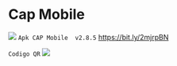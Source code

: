 # Cap Mobile
![](https://github.com/unitec-repositorios/TicketsApp/blob/master/tickets.Android/Resources/drawable/Icon.png)
`Apk CAP Mobile  v2.8.5`  https://bit.ly/2mjrpBN

`Codigo QR`
![](https://github.com/unitec-repositorios/TicketsApp/blob/v1.0/hotfix-ae-ServerCAP/Production/Android/qrCode.png)
